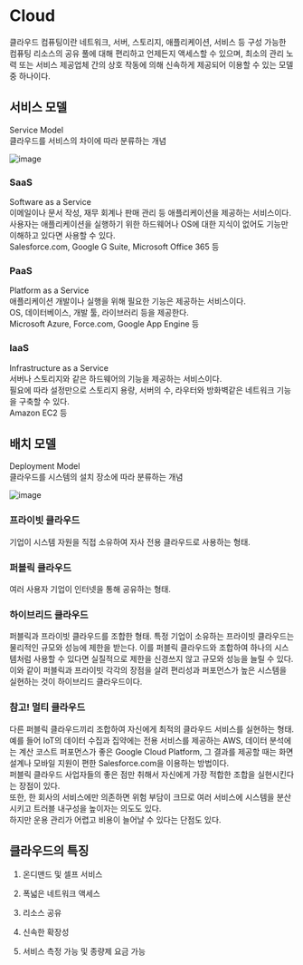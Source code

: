 # Cloud
클라우드 컴퓨팅이란 네트워크, 서버, 스토리지, 애플리케이션, 서비스 등 구성 가능한 컴퓨팅 리소스의 공유 풀에 대해 편리하고 언제든지 액세스할 수 있으며, 최소의 관리 노력 또는 서비스 제공업체 간의 상호 작동에 의해 신속하게 제공되어 이용할 수 있는 모델 중 하나이다.  

## 서비스 모델
Service Model  
클라우드를 서비스의 차이에 따라 분류하는 개념

![image](https://postfiles.pstatic.net/MjAyMTA2MDdfMjI5/MDAxNjIzMDQ3MDQ4OTgy.E6YDiKRWzHngBzZxXS8Hz7o4aRWKy7rd9hbzGkffHFkg.-DgG3PKAuizTT9s1vuVEro96qy5LqL6zND0Tw5IqrEwg.PNG.y_jaein/image.png?type=w966)  

### SaaS
Software as a Service  
이메일이나 문서 작성, 재무 회계나 판매 관리 등 애플리케이션을 제공하는 서비스이다.  
사용자는 애플리케이션을 실행하기 위한 하드웨어나 OS에 대한 지식이 없어도 기능만 이해하고 있다면 사용할 수 있다.  
Salesforce.com, Google G Suite, Microsoft Office 365 등

### PaaS
Platform as a Service  
애플리케이션 개발이나 실행을 위해 필요한 기능은 제공하는 서비스이다.  
OS, 데이터베이스, 개발 툴, 라이브러리 등을 제공한다.  
Microsoft Azure, Force.com, Google App Engine 등

### IaaS
Infrastructure as a Service  
서버나 스토리지와 같은 하드웨어의 기능을 제공하는 서비스이다.  
필요에 따라 설정만으로 스토리지 용량, 서버의 수, 라우터와 방화벽같은 네트워크 기능을 구축할 수 있다.  
Amazon EC2 등

## 배치 모델
Deployment Model  
클라우드를 시스템의 설치 장소에 따라 분류하는 개념

![image](https://postfiles.pstatic.net/MjAyMTA2MDdfMjc2/MDAxNjIzMDQ3MDY5ODc2.4F-Scng4VQLbRe-LCyYJJ3tupIFrer9oGQu2Enr8GYQg.Knn-Q2SsRejJ_frxcIIc2KT-riPDCCNxotlEptGLkZcg.PNG.y_jaein/image.png?type=w966)  

### 프라이빗 클라우드
기업이 시스템 자원을 직접 소유하여 자사 전용 클라우드로 사용하는 형태.

### 퍼블릭 클라우드
여러 사용자 기업이 인터넷을 통해 공유하는 형태.

### 하이브리드 클라우드
퍼블릭과 프라이빗 클라우드를 조합한 형태.
특정 기업이 소유하는 프라이빗 클라우드는 물리적인 규모와 성능에 제한을 받는다. 이를 퍼블릭 클라우드와 조합하여 하나의 시스템처럼 사용할 수 있다면 실질적으로 제한을 신경쓰지 않고 규모와 성능을 늘릴 수 있다.  
이와 같이 퍼블릭과 프라이빗 각각의 장점을 살려 편리성과 퍼포먼스가 높은 시스템을 실현하는 것이 하이브리드 클라우드이다.

### 참고! 멀티 클라우드
다른 퍼블릭 클라우드끼리 조합하여 자신에게 최적의 클라우드 서비스를 실현하는 형태.  
예를 들어 IoT의 데이터 수집과 집약에는 전용 서비스를 제공하는 AWS, 데이터 분석에는 계산 코스트 퍼포먼스가 좋은 Google Cloud Platform, 그 결과를 제공할 때는 화면 설계나 모바일 지원이 편한 Salesforce.com을 이용하는 방법이다.  
퍼블릭 클라우드 사업자들의 좋은 점만 취해서 자신에게 가장 적합한 조합을 실현시킨다는 장점이 있다.  
또한, 한 회사의 서비스에만 의존하면 위험 부담이 크므로 여러 서비스에 시스템을 분산시키고 트러블 내구성을 높이자는 의도도 있다.  
하지만 운용 관리가 어렵고 비용이 늘어날 수 있다는 단점도 있다.

## 클라우드의 특징
1. 온디맨드 및 셀프 서비스

2. 폭넓은 네트워크 액세스

3. 리소스 공유

4. 신속한 확장성

5. 서비스 측정 가능 및 종량제 요금 가능